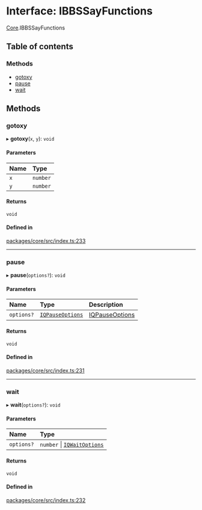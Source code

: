 # Interface: IBBSSayFunctions

[Core](../modules/Core.md).IBBSSayFunctions

## Table of contents

### Methods

- [gotoxy](Core.IBBSSayFunctions.md#gotoxy)
- [pause](Core.IBBSSayFunctions.md#pause)
- [wait](Core.IBBSSayFunctions.md#wait)

## Methods

### gotoxy

▸ **gotoxy**(`x`, `y`): `void`

#### Parameters

| Name | Type |
| :------ | :------ |
| `x` | `number` |
| `y` | `number` |

#### Returns

`void`

#### Defined in

[packages/core/src/index.ts:233](https://github.com/iniquitybbs/iniquity/blob/29195b9/packages/core/src/index.ts#L233)

___

### pause

▸ **pause**(`options?`): `void`

#### Parameters

| Name | Type | Description |
| :------ | :------ | :------ |
| `options?` | [`IQPauseOptions`](Core.IQPauseOptions.md) | [IQPauseOptions](Core.IQPauseOptions.md) |

#### Returns

`void`

#### Defined in

[packages/core/src/index.ts:231](https://github.com/iniquitybbs/iniquity/blob/29195b9/packages/core/src/index.ts#L231)

___

### wait

▸ **wait**(`options?`): `void`

#### Parameters

| Name | Type |
| :------ | :------ |
| `options?` | `number` \| [`IQWaitOptions`](Core.IQWaitOptions.md) |

#### Returns

`void`

#### Defined in

[packages/core/src/index.ts:232](https://github.com/iniquitybbs/iniquity/blob/29195b9/packages/core/src/index.ts#L232)
